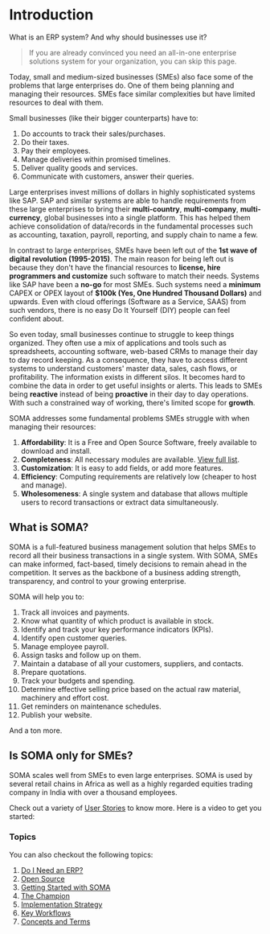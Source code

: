 
# Introduction


What is an ERP system? And why should businesses use it?



> 
> If you are already convinced you need an all-in-one enterprise solutions system for your organization, you can skip this page.
> 
> 
> 


Today, small and medium-sized businesses (SMEs) also face some of the problems that large enterprises do. One of them being planning and managing their resources. SMEs face similar complexities but have limited resources to deal with them.


Small businesses (like their bigger counterparts) have to:


1. Do accounts to track their sales/purchases.
2. Do their taxes.
3. Pay their employees.
4. Manage deliveries within promised timelines.
5. Deliver quality goods and services.
6. Communicate with customers, answer their queries.


Large enterprises invest millions of dollars in highly sophisticated systems like SAP. SAP and similar systems are able to handle requirements from these large enterprises to bring their **multi-country**, **multi-company**, **multi-currency**, global businesses into a single platform. This has helped them achieve consolidation of data/records in the fundamental processes such as accounting, taxation, payroll, reporting, and supply chain to name a few.


In contrast to large enterprises, SMEs have been left out of the **1st wave of digital revolution (1995-2015)**. The main reason for being left out is because they don't have the financial resources to **license, hire programmers and customize** such software to match their needs. Systems like SAP have been a **no-go** for most SMEs. Such systems need a **minimum** CAPEX or OPEX layout of **$100k (Yes, One Hundred Thousand Dollars)** and upwards. Even with cloud offerings (Software as a Service, SAAS) from such vendors, there is no easy Do It Yourself (DIY) people can feel confident about.


So even today, small businesses continue to struggle to keep things organized. They often use a mix of applications and tools such as spreadsheets, accounting software, web-based CRMs to manage their day to day record keeping. As a consequence, they have to access different systems to understand customers' master data, sales, cash flows, or profitability. The information exists in different silos. It becomes hard to combine the data in order to get useful insights or alerts. This leads to SMEs being **reactive** instead of being **proactive** in their day to day operations. With such a constrained way of working, there's limited scope for **growth**.


SOMA addresses some fundamental problems SMEs struggle with when managing their resources:


1. **Affordability**: It is a Free and Open Source Software, freely available to download and install.
2. **Completeness**: All necessary modules are available. [View full list](https://erpnext.com/docs/v13/user/manual/en).
3. **Customization**: It is easy to add fields, or add more features.
4. **Efficiency**: Computing requirements are relatively low (cheaper to host and manage).
5. **Wholesomeness**: A single system and database that allows multiple users to record transactions or extract data simultaneously.


## What is SOMA?


SOMA is a full-featured business management solution that helps SMEs to record all their business transactions in a single system. With SOMA, SMEs can make informed, fact-based, timely decisions to remain ahead in the competition. It serves as the backbone of a business adding strength, transparency, and control to your growing enterprise.


SOMA will help you to:


1. Track all invoices and payments.
2. Know what quantity of which product is available in stock.
3. Identify and track your key performance indicators (KPIs).
4. Identify open customer queries.
5. Manage employee payroll.
6. Assign tasks and follow up on them.
7. Maintain a database of all your customers, suppliers, and contacts.
8. Prepare quotations.
9. Track your budgets and spending.
10. Determine effective selling price based on the actual raw material, machinery and effort cost.
11. Get reminders on maintenance schedules.
12. Publish your website.


And a ton more.


## Is SOMA only for SMEs?


SOMA scales well from SMEs to even large enterprises. SOMA is used by several retail chains in Africa as well as a highly regarded equities trading company in India with over a thousand employees.


Check out a variety of [User Stories](https://erpnext.com/blog/customer-success-stories) to know more. Here is a video to get you started:


### Topics


You can also checkout the following topics:


1. [Do I Need an ERP?](/docs/en/introduction/do-i-need-an-erp)
2. [Open Source](/docs/en/introduction/open-source)
3. [Getting Started with SOMA](/docs/en/introduction/getting-started-with-erpnext)
4. [The Champion](/docs/en/introduction/the-champion)
5. [Implementation Strategy](/docs/en/introduction/implementation-strategy)
6. [Key Workflows](/docs/en/introduction/key-workflows)
7. [Concepts and Terms](/docs/en/introduction/concepts-and-terms)


